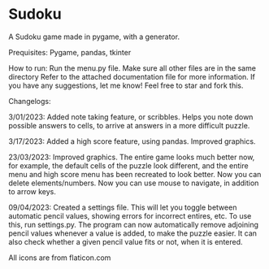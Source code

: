 # Sudoku
A Sudoku game made in pygame, with a generator.

Prequisites: Pygame, pandas, tkinter

How to run: Run the menu.py file. Make sure all other files are in the same directory
Refer to the attached documentation file for more information.
If you have any suggestions, let me know! Feel free to star and fork this.

Changelogs:

3/01/2023:
Added note taking feature, or scribbles. Helps you note down possible answers to cells, to arrive at answers in a more difficult puzzle.

3/17/2023:
Added a high score feature, using pandas. Improved graphics.

23/03/2023:
Improved graphics. The entire game looks much better now, for example, the default cells of the puzzle look different, and the entire menu and high score menu has been recreated to look better.
Now you can delete elements/numbers.
Now you can use mouse to navigate, in addition to arrow keys.

09/04/2023:
Created a settings file. This will let you toggle between automatic pencil values, showing errors for incorrect entires, etc. To use this, run settings.py. 
The program can now automatically remove adjoining pencil values whenever a value is added, to make the puzzle easier.
It can also check whether a given pencil value fits or not, when it is entered.

All icons are from flaticon.com
